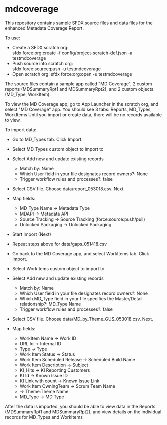 # mdcoverage

This repository contains sample SFDX source files and data files for the enhanced Metadata Coverage Report.

To use:

- Create a SFDX scratch org:  
      sfdx force:org:create -f config/project-scratch-def.json -a testmdcoverage
- Push source into scratch org:  
      sfdx force:source:push -u testmdcoverage
- Open scratch org: 
      sfdx force:org:open -u testmdcoverage
      
The source files contain a sample app called "MD Coverage", 2 custom reports (MDSummaryRpt1 and MDSummaryRpt2), and 2 custom objects (MD_Type, WorkItem).

To view the MD Coverage app, go to App Launcher in the scratch org, and select "MD Coverage" app.
You should see 3 tabs:  Reports, MD_Types, WorkItems
Until you import or create data, there will be no records available to view.  

To import data:

- Go to MD_Types tab.  Click Import.
- Select MD_Types custom object to import to
- Select Add new and update existing records
     - Match by: Name
     - Which User field in your file designates record owners?:  None
     - Trigger workflow rules and processes?:  false
- Select CSV file.  Choose data/report_053018.csv.  Next.
- Map fields:
     - MD_Type Name -> Metadata Type
     - MDAPI -> Metadata API
     - Source Tracking -> Source Tracking (force:source:push/pull)
     - Unlocked Packaging -> Unlocked Packaging
     
- Start Import (Next)
- Repeat steps above for data/gaps_051418.csv

- Go back to the MD Coverage app, and select WorkItems tab.  Click Import.
- Select WorkItems custom object to import to
- Select Add new and update existing records
     - Match by: Name
     - Which User field in your file designates record owners?:  None
     - Which MD_Type field in your file specifies the Master/Detail relationship?:  MD_Type Name
     - Trigger workflow rules and processes?:  false
- Select CSV file.  Choose data/MD_by_Theme_GUS_053018.csv.  Next. 
- Map fields:
     - WorkItem Name -> Work ID
     - URL Id -> Internal ID
     - Type -> Type
     - Work Item Status -> Status
     - Work Item Scheduled Release -> Scheduled Build Name
     - Work Item Description -> Subject
     - KI_Hits -> KI Reporting Customers
     - KI Id -> Known Issue ID
     - KI Link with count -> Known Issue Link
     - Work Item OwningTeam -> Scrum Team Name
     - <unmapped> -> Theme:Theme Name
     - MD_Type -> MD Type
  
After the data is imported, you should be able to view data in the Reports (MDSummaryRpt1 and MDSummaryRpt2), and view details on the individual records for MD_Types and WorkItems  
